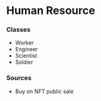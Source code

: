 # Human Resource

### Classes

- Worker
- Engineer
- Scientist
- Soldier

### Sources

- Buy on NFT public sale